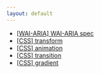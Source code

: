 ```yaml
---
layout: default
---
```


<ul class="list">
	<li><a href="aria_spec">[WAI-ARIA] WAI-ARIA spec</a></li>
	<li><a href="css_transform">[CSS] transform</a></li>
	<li><a href="css_animation">[CSS] animation</a></li>
	<li><a href="css_transition">[CSS] transition</a></li>
	<li><a href="css_gradient">[CSS] gradient</a></li>
</ul>
